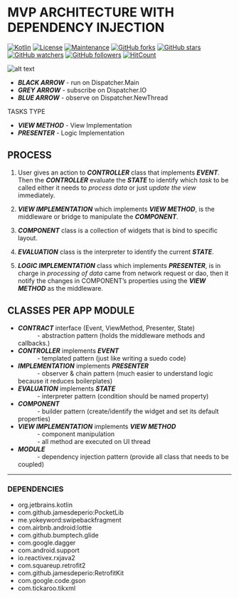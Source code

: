 # MVP ARCHITECTURE WITH DEPENDENCY INJECTION
[![Kotlin](https://img.shields.io/badge/Kotlin-1.3.11-green.svg?style=flat-square)](http://kotlinlang.org)
[![License](https://img.shields.io/badge/License%20-Apache%202-337ab7.svg)](https://www.apache.org/licenses/LICENSE-2.0)
[![Maintenance](https://img.shields.io/badge/Maintained%3F-yes-green.svg)](https://GitHub.com/jamesdeperio/MVP_Architecture_With_Dependency_Injection/graphs/commit-activity)
[![GitHub forks](https://img.shields.io/github/forks/jamesdeperio/MVP_Architecture_With_Dependency_Injection.svg?style=social&label=Fork&maxAge=2592000)](https://GitHub.com/jamesdeperio/MVP_Architecture_With_Dependency_Injection/network/)
[![GitHub stars](https://img.shields.io/github/stars/jamesdeperio/MVP_Architecture_With_Dependency_Injection.svg?style=social&label=Star&maxAge=2592000)](https://GitHub.com/jamesdeperio/MVP_Architecture_With_Dependency_Injection/stargazers/)
[![GitHub watchers](https://img.shields.io/github/watchers/jamesdeperio/MVP_Architecture_With_Dependency_Injection.svg?style=social&label=Watch&maxAge=2592000)](https://GitHub.com/jamesdeperio/MVP_Architecture_With_Dependency_Injection/watchers/)
[![GitHub followers](https://img.shields.io/github/followers/jamesdeperio.svg?style=social&label=Follow&maxAge=2592000)](https://github.com/jamesdeperio?tab=followers)
[![HitCount](http://hits.dwyl.io/jamesdeperio/MVP_Architecture_With_Dependency_Injection.svg)](http://hits.dwyl.io/jamesdeperio/MVP_Architecture_With_Dependency_Injection)

![alt text](https://github.com/jamesdeperio/MVP_Architecture_With_Dependency_Injection/blob/master/mvp_.png "mvp")
* ***BLACK ARROW*** - run on Dispatcher.Main
* ***GREY ARROW*** - subscribe on Dispatcher.IO
* ***BLUE ARROW*** - observe on Dispatcher.NewThread

TASKS TYPE
* ***VIEW METHOD*** - View Implementation
* ***PRESENTER*** - Logic Implementation

## PROCESS
1. User gives an action to ***CONTROLLER*** class that implements ***EVENT***. Then the ***CONTROLLER*** evaluate the ***STATE*** to identify which *task* to be called either it needs to *process data* or just *update the view* immediately.

2. ***VIEW IMPLEMENTATION*** which implements ***VIEW METHOD***, is the middleware or bridge to manipulate the ***COMPONENT***.

3. ***COMPONENT*** class is a collection of widgets that is bind to specific layout.

4. ***EVALUATION*** class is the interpreter to identify the current ***STATE***.

5. ***LOGIC IMPLEMENTATION*** class which implements ***PRESENTER***, is in charge in *processing of data* came from network request or dao, then it notify the changes in COMPONENT’s properties using the ***VIEW METHOD*** as the middleware.

## CLASSES PER APP MODULE
* ***CONTRACT*** interface (Event, ViewMethod, Presenter, State)
<br/> &nbsp;&nbsp;&nbsp;&nbsp;&nbsp;&nbsp;&nbsp;&nbsp;&nbsp;&nbsp; - abstraction pattern (holds the middleware methods and callbacks.) 
* ***CONTROLLER*** implements ***EVENT***
<br/> &nbsp;&nbsp;&nbsp;&nbsp;&nbsp;&nbsp;&nbsp;&nbsp;&nbsp;&nbsp; - templated pattern (just like writing a suedo code)
* ***IMPLEMENTATION*** implements ***PRESENTER***
<br/> &nbsp;&nbsp;&nbsp;&nbsp;&nbsp;&nbsp;&nbsp;&nbsp;&nbsp;&nbsp; - observer & chain pattern (much easier to understand logic because it reduces boilerplates)
* ***EVALUATION*** implements ***STATE***
<br/> &nbsp;&nbsp;&nbsp;&nbsp;&nbsp;&nbsp;&nbsp;&nbsp;&nbsp;&nbsp; - interpreter pattern (condition should be named property)
* ***COMPONENT***
<br/> &nbsp;&nbsp;&nbsp;&nbsp;&nbsp;&nbsp;&nbsp;&nbsp;&nbsp;&nbsp; - builder pattern (create/identify the widget and set its default properties)
* ***VIEW IMPLEMENTATION*** implements ***VIEW METHOD***
<br/> &nbsp;&nbsp;&nbsp;&nbsp;&nbsp;&nbsp;&nbsp;&nbsp;&nbsp;&nbsp; - component manipulation
<br/> &nbsp;&nbsp;&nbsp;&nbsp;&nbsp;&nbsp;&nbsp;&nbsp;&nbsp;&nbsp; - all method are executed on UI thread
* ***MODULE***
<br/> &nbsp;&nbsp;&nbsp;&nbsp;&nbsp;&nbsp;&nbsp;&nbsp;&nbsp;&nbsp; - dependency injection pattern (provide all class that needs to be coupled)

_________________________________________________
### DEPENDENCIES
* org.jetbrains.kotlin
* com.github.jamesdeperio:PocketLib
* me.yokeyword:swipebackfragment
* com.airbnb.android:lottie
* com.github.bumptech.glide
* com.google.dagger
* com.android.support
* io.reactivex.rxjava2
* com.squareup.retrofit2
* com.github.jamesdeperio:RetrofitKit
* com.google.code.gson
* com.tickaroo.tikxml
